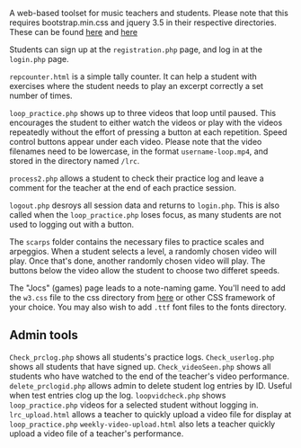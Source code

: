 A web-based toolset for music teachers and students. Please note that this requires bootstrap.min.css and jquery 3.5 in their respective directories. These can be found [here](https://getbootstrap.com/docs/4.4/getting-started/download/) and [here](https://jquery.com/download/)

Students can sign up at the <code>registration.php</code> page, and log in at the <code>login.php</code> page.

<code>repcounter.html</code> is a simple tally counter. It can help a student with exercises where the student needs to play an excerpt correctly a set number of times.

<code>loop_practice.php</code> shows up to three videos that loop until paused. This encourages the student to either watch the videos or play with the videos repeatedly without the effort of pressing a button at each repetition. Speed control buttons appear under each video. Please note that the video filenames need to be lowercase, in the format <code>username-loop.mp4</code>, and stored in the directory named <code>/lrc</code>.

<code>process2.php</code> allows a student to check their practice log and leave a comment for the teacher at the end of each practice session.

<code>logout.php</code> desroys all session data and returns to <code>login.php</code>. This is also called when the <code>loop_practice.php</code> loses focus, as many students are not used to logging out with a button.

The <code>scarps</code> folder contains the necessary files to practice scales and arpeggios. When a student selects a level, a randomly chosen video will play. Once that's done, another randomly chosen video will play. The buttons below the video allow the student to choose two differet speeds.

The "Jocs" (games) page leads to a note-naming game. You'll need to add the <code>w3.css</code> file to the css directory from [here](https://www.w3schools.com/w3css/) or other CSS framework of your choice. You may also wish to add <code>.ttf</code> font files to the fonts directory.

Admin tools
-----------

<code>Check_prclog.php</code> shows all students's practice logs.
<code>Check_userlog.php</code> shows all students that have signed up.
<code>Check_videoSeen.php</code> shows all students who have watched to the end of the teacher's video performance.
<code>delete_prclogid.php</code> allows admin to delete student log entries by ID. Useful when test entries clog up the log.
<code>loopvidcheck.php</code> shows <code>loop_practice.php</code> videos for a selected student without logging in.
<code>lrc_upload.html</code> allows a teacher to quickly upload a video file for display at <code>loop_practice.php</code>
<code>weekly-video-upload.html</code> also lets a teacher quickly upload a video file of a teacher's performance.
